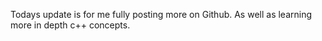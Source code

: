 Todays update is for me fully posting more on Github. As well as learning more in depth c++ concepts.
